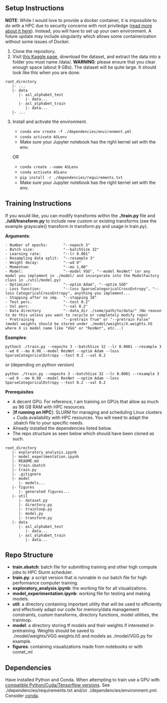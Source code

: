 ## **Setup Instructions**

**NOTE**: While I would love to provide a docker container, it is impossible to do with a HPC due to security concerns with root priviledge ([read more about it here](https://waterprogramming.wordpress.com/2022/05/25/containerizing-your-code-for-hpc-docker-singularity/)). Instead, you will have to set up your own environment. A future update may include singularity which allows some containerization without some issues of Docker.

1. Clone the repository.
2. Visit [this Kaggle page](https://www.kaggle.com/datasets/grassknoted/asl-alphabet), download the dataset, and extract the data into a folder you must name /data/. **WARNING**: please ensure that you clear enough space (about 9 GBs). The dataset will be quite large. It should look like this when you are done:

```
root_directory
   |- ...
   |- data
      |- asl_alphabet_test
         |- data...
      |- asl_alphabet_train
         |- data...
   |- ...
```

3. Install and activate the environment.

   - `conda env create -f ./dependencies/environment.yml`
   - `conda activate ASLenv`
   - Make sure your Jupyter notebook has the right kernel set with the env.

   OR

   - `conda create --name ASLenv`
   - `conda activate ASLenv`
   - `pip install -r ./dependencies/requirements.txt`
   - Make sure your Jupyter notebook has the right kernel set with the env.

## **Training Instructions**

If you would like, you can modify transforms within the **./train.py** file and **./util/transform.py** to include new custom or existing transforms (see the example grayscale() transform in transform.py and usage in train.py).

**Arguments**:

```
- Number of epochs:       "--nepoch 3"
- Batch size:             "--batchSize 32"
- Learning rate:          "--lr 0.001"
- Resampling data split:  "--resample 3"
- Weight decay:           "--wd 0"
- Momentum:               "--mo 1.00"
- Model:                  "--model VGG", "--model ResNet" (or any model you implement in ./model/ and incorporate into the ModelFactory class in ./util/model.py)
- Optimizer:              "--optim Adam", "--optim SGD"
- Loss function:          "--loss SparseCategoricalCrossEntropy", "--loss CategoricalCrossEntropy", anything you implement...
- Stopping after no imp.  "--stopping 10"
- Test perc.              "--test 0.2"
- Val perc.               "--val 0.2"
- Data directory          "--data_dir ./some/path/to/data/" (No reason to do this unless you want to recycle or completely modify repo)
- Pretraining             "--pretrain True" or "--pretrain False" (model weights should be stored under ./model/weights/X.weights.h5 where X is model name like "VGG" or "ResNet", etc...)
```

**Examples**:

`python3 ./train.py --nepochs 3 --batchSize 32 --lr 0.0001 --resample 3 --wd 0 --mo 0.98 --model ResNet --optim Adam --loss SparseCategoricalEntropy --test 0.2 --val 0.2`

or (depending on python version)

`python ./train.py --nepochs 3 --batchSize 32 --lr 0.0001 --resample 3 --wd 0 --mo 0.98 --model ResNet --optim Adam --loss SparseCategoricalEntropy --test 0.2 --val 0.2`

**Prerequisites**

- A decent GPU. For reference, I am training on GPUs that allow as much as 96 GB RAM with HPC resources.
- [**If running on HPC**]: SLURM for managing and scheduling Linux clusters + Cuda availability with HPC resources. You will need to adapt the .sbatch file to your specific needs.
- Already installed the dependencies listed below.
- The repo structure as seen below which should have been cloned as such.

```
root_directory
   |- exploratory_analysis.ipynb
   |- model_experimentation.ipynb
   |- README.md
   |- train.sbatch
   |- train.py
   |- .gitignore
   |- model
      |- models...
   |- figures
      |- generated figures...
   |- util
      |- dataset.py
      |- directory.py
      |- trainloop.py
      |- model.py
      |- transform.py
   |- data
      |- asl_alphabet_test
         |- data...
      |- asl_alphabet_train
         |- data...
```

## **Repo Structure**

- **train.sbatch**: batch file for submitting training and other high compute jobs to HPC Slurm scheduler.
- **train.py**: a script version that is runnable in our batch file for high performance computer training.
- **exploratory_analysis.ipynb**: the working file for all visualizations.
- **model_experimentation.ipynb**: working file for testing and making models.
- **util**: a directory containing important utility that will be used to efficiently and effectively adapt our code for memory/data management constraints, custom transforms, directory functions, model utilities, the trainloop.
- **model**: a directory storing tf models and their weights if interested in pretraining. Weights should be saved to ./model/weights/VGG.weights.h5 and models as ./model/VGG.py for example.
- **figures**: containing visualizations made from notebooks or with comet_ml

## **Dependencies**

Have installed Python and Conda. When attempting to train use a GPU with [compatible Python/Cuda/Tensorflow versions](https://www.tensorflow.org/install/source#gpu).
See ./dependencies/requirements.txt and/or ./dependencies/environment.yml. Consider [conda](https://docs.conda.io/en/latest/).
